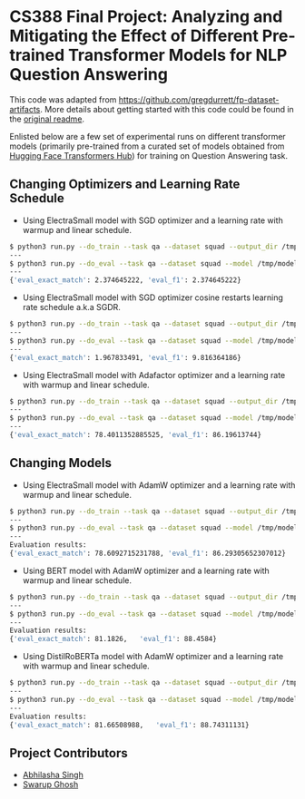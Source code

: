 # CS388 Final Project: Analyzing and Mitigating the Effect of Different Pre-trained Transformer Models for NLP Question Answering

This code was adapted from https://github.com/gregdurrett/fp-dataset-artifacts. More details about getting started with this code could be found in the [original readme](./old_README.md).

Enlisted below are a few set of experimental runs on different transformer models (primarily pre-trained from a curated set of models obtained from [Hugging Face Transformers Hub](https://huggingface.co/models)) for training on Question Answering task.

## Changing Optimizers and Learning Rate Schedule
- Using ElectraSmall model with SGD optimizer and a learning rate with warmup and linear schedule.
```bash
$ python3 run.py --do_train --task qa --dataset squad --output_dir /tmp/model1 --optim sgd
---
$ python3 run.py --do_eval --task qa --dataset squad --model /tmp/model1 --output_dir /tmp/model_eval
---
{'eval_exact_match': 2.374645222, 'eval_f1': 2.374645222}
```

- Using ElectraSmall model with SGD optimizer cosine restarts learning rate schedule a.k.a SGDR.
```bash
$ python3 run.py --do_train --task qa --dataset squad --output_dir /tmp/model1 --optim sgd --lr_scheduler_type cosine_with_restarts
---
$ python3 run.py --do_eval --task qa --dataset squad --model /tmp/model1 --output_dir /tmp/model_eval
---
{'eval_exact_match': 1.967833491, 'eval_f1': 9.816364186}
```


- Using ElectraSmall model with Adafactor optimizer and a learning rate with warmup and linear schedule.
```bash
$ python3 run.py --do_train --task qa --dataset squad --output_dir /tmp/model1 --optim adafactor
---
$ python3 run.py --do_eval --task qa --dataset squad --model /tmp/model1 --output_dir /tmp/model_eval
---
{'eval_exact_match': 78.4011352885525, 'eval_f1': 86.19613744}
```

## Changing Models

- Using ElectraSmall model with AdamW optimizer and a learning rate with warmup and linear schedule.
```bash
$ python3 run.py --do_train --task qa --dataset squad --output_dir /tmp/model --model google/electra-small-discriminator
---
$ python3 run.py --do_eval --task qa --dataset squad --model /tmp/model --output_dir /tmp/eval
---
Evaluation results:
{'eval_exact_match': 78.6092715231788, 'eval_f1': 86.29305652307012}
```

- Using BERT model with AdamW optimizer and a learning rate with warmup and linear schedule.
```bash
$ python3 run.py --do_train --task qa --dataset squad --output_dir /tmp/model --model bert-base-uncased
---
$ python3 run.py --do_eval --task qa --dataset squad --model /tmp/model --output_dir /tmp/eval
---
Evaluation results:
{'eval_exact_match': 81.1826,	'eval_f1': 88.4584}
```

- Using  DistilRoBERTa model with AdamW optimizer and a learning rate with warmup and linear schedule.
```bash
$ python3 run.py --do_train --task qa --dataset squad --output_dir /tmp/model --model distilroberta-base
---
$ python3 run.py --do_eval --task qa --dataset squad --model /tmp/model --output_dir /tmp/eval
---
Evaluation results:
{'eval_exact_match': 81.66508988,	'eval_f1': 88.74311131}
```

## Project Contributors
- [Abhilasha Singh](https://github.com/abhilasha-utexas)
- [Swarup Ghosh](https://github.com/swghosh)
